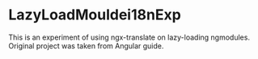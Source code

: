 # LazyLoadMouldei18nExp
This is an experiment of using ngx-translate on lazy-loading ngmodules. Original project was taken from Angular guide.
